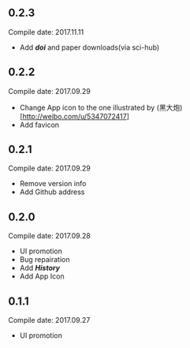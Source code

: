 ## 0.2.3
Compile date: 2017.11.11
* Add ***doi*** and paper downloads(via sci-hub)

## 0.2.2
Compile date: 2017.09.29
* Change App icon to the one illustrated by (黑大炮)[http://weibo.com/u/5347072417]
* Add favicon

## 0.2.1
Compile date: 2017.09.29
* Remove version info
* Add Github address

## 0.2.0
Compile date: 2017.09.28
* UI promotion
* Bug repairation
* Add ***History***
* Add App Icon

## 0.1.1
Compile date: 2017.09.27
* UI promotion